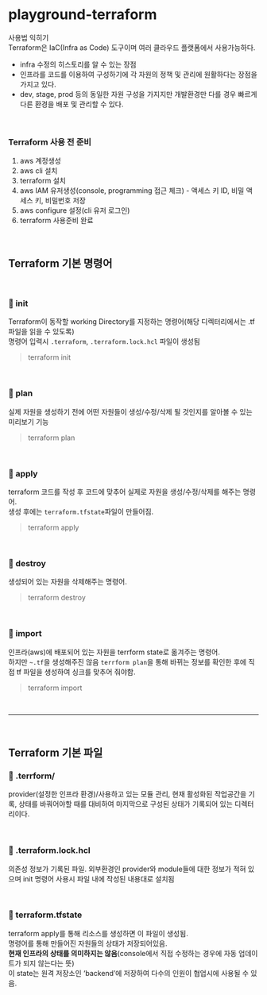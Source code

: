 # playground-terraform
사용법 익히기  
Terraform은 IaC(Infra as Code) 도구이며 여러 클라우드 플랫폼에서 사용가능하다.
- infra 수정의 히스토리를 알 수 있는 장점
- 인프라를 코드를 이용하여 구성하기에 각 자원의 정책 및 관리에 원활하다는 장점을 가지고 있다.
- dev, stage, prod 등의 동일한 자원 구성을 가지지만 개발환경만 다를 경우 빠르게 다른 환경을 배포 및 관리할 수 있다.

<br />

### **Terraform 사용 전 준비**
1. aws 계정생성
2. aws cli 설치
3. terraform 설치
4. aws IAM 유저생성(console, programming 접근 체크) - 액세스 키 ID, 비밀 액세스 키, 비밀번호 저장
5. aws configure 설정(cli 유저 로그인)
6. terraform 사용준비 완료  

<br />

## **Terraform 기본 명령어**
<br />

### **🤔 init**
Terraform이 동작할 working Directory를 지정하는 명령어(해당 디렉터리에서는 .tf 파일을 읽을 수 있도록)  
명령어 입력시 `.terraform`, `.terraform.lock.hcl` 파일이 생성됨
> terraform init

<br />

### **🤔 plan**
실제 자원을 생성하기 전에 어떤 자원들이 생성/수정/삭제 될 것인지를 알아볼 수 있는 미리보기 기능
> terraform plan

<br />

### **🤔 apply**
terraform 코드를 작성 후 코드에 맞추어 실제로 자원을 생성/수정/삭제를 해주는 명령어.  
생성 후에는 `terraform.tfstate`파일이 만들어짐.
> terraform apply


<br />

### **🤔 destroy**
생성되어 있는 자원을 삭제해주는 명령어.
> terraform destroy

<br />

### **🤔 import**
인프라(aws)에 배포되어 있는 자원을 terrform state로 옮겨주는 명령어.  
하지만 `~.tf`을 생성해주진 않음 `terrform plan`을 통해 바뀌는 정보를 확인한 후에 직접 tf 파일을 생성하여 싱크를 맞추어 줘야함.
> terraform import


<br />
<hr>
<br />

## **Terraform 기본 파일**


### **🤔 .terrform/**
provider(설정한 인프라 환경)/사용하고 있는 모듈 관리, 현재 활성화된 작업공간을 기록, 상태를 바꿔어야할 때를 대비하여 마지막으로 구성된 상태가 기록되어 있는 디렉터리이다.

<br />

### **🤔 .terraform.lock.hcl**
의존성 정보가 기록된 파일. 외부환경인 provider와 module들에 대한 정보가 적혀 있으며 init 명령어 사용시 파일 내에 작성된 내용대로 설치됨

<br />

### **🤔 terraform.tfstate**
terraform apply를 통해 리소스를 생성하면 이 파일이 생성됨.  
명령어를 통해 만들어진 자원들의 상태가 저장되어있음.  
**현재 인프라의 상태를 의미하지는 않음**(console에서 직접 수정하는 경우에 자동 업데이트가 되지 않는다는 뜻)  
이 state는 원격 저장소인 ‘backend’에 저장하여 다수의 인원이 협업시에 사용될 수 있음.

